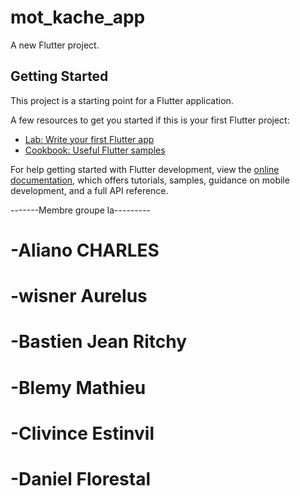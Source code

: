 # mot_kache_app

A new Flutter project.

## Getting Started

This project is a starting point for a Flutter application.

A few resources to get you started if this is your first Flutter project:

- [Lab: Write your first Flutter app](https://docs.flutter.dev/get-started/codelab)
- [Cookbook: Useful Flutter samples](https://docs.flutter.dev/cookbook)

For help getting started with Flutter development, view the
[online documentation](https://docs.flutter.dev/), which offers tutorials,
samples, guidance on mobile development, and a full API reference.



-------Membre groupe la---------


# -Aliano CHARLES
# -wisner Aurelus
# -Bastien Jean Ritchy 
# -Blemy Mathieu 
# -Clivince Estinvil
# -Daniel Florestal